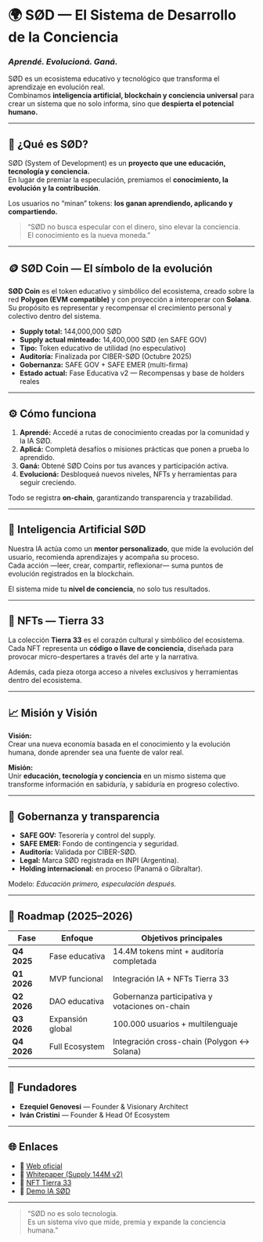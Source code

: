 # 🌍 SØD — El Sistema de Desarrollo de la Conciencia
### *Aprendé. Evolucioná. Ganá.*

SØD es un ecosistema educativo y tecnológico que transforma el aprendizaje en evolución real.  
Combinamos **inteligencia artificial, blockchain y conciencia universal** para crear un sistema que no solo informa, sino que **despierta el potencial humano.**

---

## 🚀 ¿Qué es SØD?

SØD (System of Development) es un **proyecto que une educación, tecnología y conciencia.**  
En lugar de premiar la especulación, premiamos el **conocimiento, la evolución y la contribución**.  

Los usuarios no “minan” tokens: **los ganan aprendiendo, aplicando y compartiendo.**

> “SØD no busca especular con el dinero, sino elevar la conciencia.  
> El conocimiento es la nueva moneda.”

---

## 🪙 SØD Coin — El símbolo de la evolución

**SØD Coin** es el token educativo y simbólico del ecosistema, creado sobre la red **Polygon (EVM compatible)** y con proyección a interoperar con **Solana**.  
Su propósito es representar y recompensar el crecimiento personal y colectivo dentro del sistema.

- **Supply total:** 144,000,000 SØD  
- **Supply actual minteado:** 14,400,000 SØD (en SAFE GOV)  
- **Tipo:** Token educativo de utilidad (no especulativo)  
- **Auditoría:** Finalizada por CIBER-SØD (Octubre 2025)  
- **Gobernanza:** SAFE GOV + SAFE EMER (multi-firma)  
- **Estado actual:** Fase Educativa v2 — Recompensas y base de holders reales  

---

## ⚙️ Cómo funciona

1. **Aprendé:** Accedé a rutas de conocimiento creadas por la comunidad y la IA SØD.  
2. **Aplicá:** Completá desafíos o misiones prácticas que ponen a prueba lo aprendido.  
3. **Ganá:** Obtené SØD Coins por tus avances y participación activa.  
4. **Evolucioná:** Desbloqueá nuevos niveles, NFTs y herramientas para seguir creciendo.  

Todo se registra **on-chain**, garantizando transparencia y trazabilidad.

---

## 🧠 Inteligencia Artificial SØD

Nuestra IA actúa como un **mentor personalizado**, que mide la evolución del usuario, recomienda aprendizajes y acompaña su proceso.  
Cada acción —leer, crear, compartir, reflexionar— suma puntos de evolución registrados en la blockchain.

El sistema mide tu **nivel de conciencia**, no solo tus resultados.

---

## 🎨 NFTs — Tierra 33

La colección **Tierra 33** es el corazón cultural y simbólico del ecosistema.  
Cada NFT representa un **código o llave de conciencia**, diseñada para provocar micro-despertares a través del arte y la narrativa.  

Además, cada pieza otorga acceso a niveles exclusivos y herramientas dentro del ecosistema.

---

## 📈 Misión y Visión

**Visión:**  
Crear una nueva economía basada en el conocimiento y la evolución humana, donde aprender sea una fuente de valor real.

**Misión:**  
Unir **educación, tecnología y conciencia** en un mismo sistema que transforme información en sabiduría, y sabiduría en progreso colectivo.

---

## 🔐 Gobernanza y transparencia

- **SAFE GOV:** Tesorería y control del supply.  
- **SAFE EMER:** Fondo de contingencia y seguridad.  
- **Auditoría:** Validada por CIBER-SØD.  
- **Legal:** Marca SØD registrada en INPI (Argentina).  
- **Holding internacional:** en proceso (Panamá o Gibraltar).  

Modelo: *Educación primero, especulación después.*

---

## 🧭 Roadmap (2025–2026)

| Fase | Enfoque | Objetivos principales |
|------|----------|-----------------------|
| **Q4 2025** | Fase educativa | 14.4M tokens mint + auditoría completada |
| **Q1 2026** | MVP funcional | Integración IA + NFTs Tierra 33 |
| **Q2 2026** | DAO educativa | Gobernanza participativa y votaciones on-chain |
| **Q3 2026** | Expansión global | 100.000 usuarios + multilenguaje |
| **Q4 2026** | Full Ecosystem | Integración cross-chain (Polygon ↔ Solana) |

---

## 👥 Fundadores

- **Ezequiel Genovesi** — Founder & Visionary Architect  
- **Iván Cristini** — Founder & Head Of Ecosystem 

---

## 🌐 Enlaces

- 🔗 [Web oficial](https://sodecosystem.org)  
- 📜 [Whitepaper (Supply 144M v2)](#)  
- 🎨 [NFT Tierra 33](#)  
- 🧠 [Demo IA SØD](#)

---

> “SØD no es solo tecnología.  
> Es un sistema vivo que mide, premia y expande la conciencia humana.”
